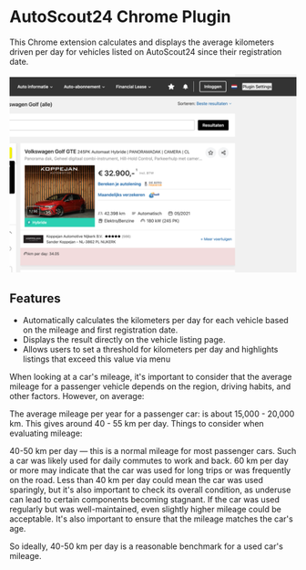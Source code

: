 # AutoScout24 Chrome Plugin

This Chrome extension calculates and displays the average kilometers driven per day for vehicles listed on AutoScout24 since their registration date.

![img.png](img.png)

## Features
- Automatically calculates the kilometers per day for each vehicle based on the mileage and first registration date.
- Displays the result directly on the vehicle listing page.
- Allows users to set a threshold for kilometers per day and highlights listings that exceed this value via menu


When looking at a car's mileage, it's important to consider that the average mileage for a passenger vehicle depends on the region, driving habits, and other factors. However, on average:

The average mileage per year for a passenger car: is about 15,000 - 20,000 km.
This gives around 40 - 55 km per day.
Things to consider when evaluating mileage:

40-50 km per day — this is a normal mileage for most passenger cars. Such a car was likely used for daily commutes to work and back.
60 km per day or more may indicate that the car was used for long trips or was frequently on the road.
Less than 40 km per day could mean the car was used sparingly, but it's also important to check its overall condition, as underuse can lead to certain components becoming stagnant.
If the car was used regularly but was well-maintained, even slightly higher mileage could be acceptable. It's also important to ensure that the mileage matches the car's age.

So ideally, 40-50 km per day is a reasonable benchmark for a used car's mileage.